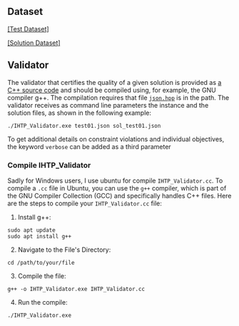 ## Dataset
[[Test Dataset]](https://ihtc2024.github.io/assets/files/ihtc2024_test_dataset.zip)

[[Solution Dataset]](https://ihtc2024.github.io/assets/files/ihtc2024_test_solutions.zip)


## Validator
The validator that certifies the quality of a given solution is provided as [a C++ source code](https://github.com/ihtc2024/ihtc2024.github.io/blob/main/assets/files/IHTP_Validator.cc)  and should be compiled using, for example, the GNU compiler g++. The compilation requires that file [`json.hpp`](https://github.com/nlohmann/json/blob/develop/single_include/nlohmann/json.hpp) is in the path. The validator receives as command line parameters the instance and the solution files, as shown in the following example:

`./IHTP_Validator.exe test01.json sol_test01.json`

To get additional details on constraint violations and individual objectives, the keyword `verbose` can be added as a third parameter

### Compile IHTP_Validator
Sadly for Windows users, I use ubuntu for compile `IHTP_Validator.cc`. To compile a `.cc` file in Ubuntu, you can use the `g++` compiler, which is part of the GNU Compiler Collection (GCC) and specifically handles C++ files. Here are the steps to compile your `IHTP_Validator.cc` file:

1. Install g++:
```
sudo apt update
sudo apt install g++
```
2. Navigate to the File's Directory:
```
cd /path/to/your/file

```
3. Compile the file:
```
g++ -o IHTP_Validator.exe IHTP_Validator.cc

```
4. Run the compile:
```
./IHTP_Validator.exe
```
